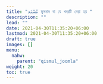 ```yaml
---
title: "مُسْنَد মুসনাদ বা যে খবরটি দেয়া হয় "
description: ""
lead: ""
date: 2021-04-30T11:35:20+06:00
lastmod: 2021-04-30T11:35:20+06:00
draft: true
images: []
menu: 
  nahw:
    parent: "qismul_joomla"
weight: 20
toc: true
---
```




